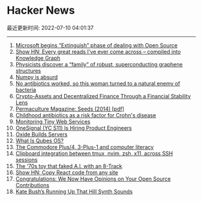 # Hacker News

最近更新时间: 2022-07-10 04:01:37

--- 
1. [Microsoft begins “Extinguish” phase of dealing with Open Source](https://lunduke.substack.com/p/microsoft-begins-extinguish-phase) 
2. [Show HN: Every great reads I've ever come across – compiled into Knowledge Graph](https://prashantbarahi.com.np/knowledge-graph) 
3. [Physicists discover a “family” of robust, superconducting graphene structures](https://news.mit.edu/2022/superconducting-graphene-family-0708) 
4. [Numpy is absurd](https://gist.github.com/Moelf/59d6312c51c250ba251125e54bea7282) 
5. [No antibiotics worked, so this woman turned to a natural enemy of bacteria](https://edition.cnn.com/2022/07/08/health/phage-superbug-killer-life-itself-wellness/index.html) 
6. [Crypto-Assets and Decentralized Finance Through a Financial Stability Lens](https://www.federalreserve.gov/newsevents/speech/brainard20220708a.htm) 
7. [Permaculture Magazine: Seeds (2014) [pdf]](https://www.permaculturedesignmagazine.com/_files/ugd/dc9cdb_b91d8585b10148148268fb7a9169da72.pdf) 
8. [Childhood antibiotics as a risk factor for Crohn's disease](https://www.ncbi.nlm.nih.gov/pmc/articles/PMC9218523/) 
9. [Monitoring Tiny Web Services](https://jvns.ca/blog/2022/07/09/monitoring-small-web-services/) 
10. [OneSignal (YC S11) Is Hiring Product Engineers](https://onesignal.com/careers) 
11. [Oxide Builds Servers](https://changelog.com/podcast/496) 
12. [What Is Qubes OS?](https://www.qubes-os.org/intro/) 
13. [The Commodore Plus/4, 3-Plus-1 and computer literacy](http://oldvcr.blogspot.com/2021/08/the-commodore-plus4-3-plus-1-and.html) 
14. [Clipboard integration between tmux, nvim, zsh, x11, across SSH sessions](https://blog.landofcrispy.com/index.php/2021/01/06/clipboard-integration-between-tmux-nvim-zsh-x11-across-ssh-sessions/) 
15. [The ‘70s toy that faked A.I. with an 8-Track](https://www.youtube.com/watch?v=amuRIydCoJk) 
16. [Show HN: Copy React code from any site](https://sample-code.aspect.app) 
17. [Congratulations: We Now Have Opinions on Your Open Source Contributions](https://lucumr.pocoo.org/2022/7/9/congratulations/) 
18. [Kate Bush’s Running Up That Hill Synth Sounds](https://reverbmachine.com/blog/kate-bush-running-up-that-hill-synth-sounds/) 
